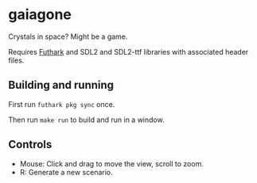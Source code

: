 # gaiagone

Crystals in space?  Might be a game.

Requires [Futhark](http://futhark-lang.org) and SDL2 and SDL2-ttf
libraries with associated header files.


## Building and running

First run `futhark pkg sync` once.

Then run `make run` to build and run in a window.


## Controls

- Mouse: Click and drag to move the view, scroll to zoom.
- R: Generate a new scenario.
